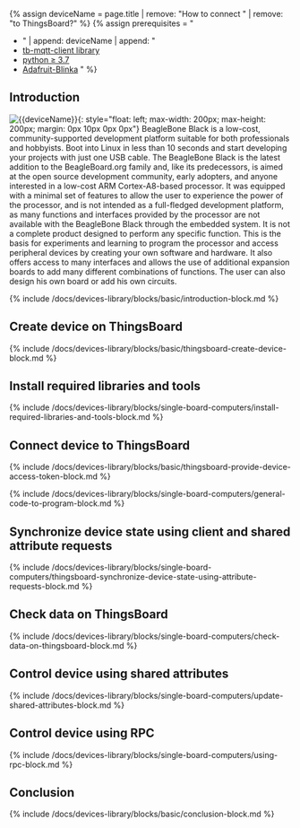 {% assign deviceName = page.title | remove: "How to connect " | remove: "to ThingsBoard?" %}
{% assign prerequisites = "
- " | append: deviceName | append: "
- [tb-mqtt-client library](https://pypi.org/project/tb-mqtt-client/)
- [python ≥ 3.7](https://www.python.org/)
- [Adafruit-Blinka](https://pypi.org/project/Adafruit-Blinka/) "
 %}

## Introduction
![{{deviceName}}](/images/devices-library/{{page.deviceImageFileName}}){: style="float: left; max-width: 200px; max-height: 200px; margin: 0px 10px 0px 0px"}
BeagleBone Black is a low-cost, community-supported development platform suitable for both professionals and hobbyists. 
Boot into Linux in less than 10 seconds and start developing your projects with just one USB cable.
The BeagleBone Black is the latest addition to the BeagleBoard.org family and, like its predecessors, is aimed at the 
open source development community, early adopters, and anyone interested in a low-cost ARM Cortex-A8-based processor. 
It was equipped with a minimal set of features to allow the user to experience the power of the processor, and is not 
intended as a full-fledged development platform, as many functions and interfaces provided by the processor are not 
available with the BeagleBone Black through the embedded system. It is not a complete product designed to perform any 
specific function. This is the basis for experiments and learning to program the processor and access peripheral devices 
by creating your own software and hardware. It also offers access to many interfaces and allows the use of additional 
expansion boards to add many different combinations of functions. The user can also design his own board or add his own 
circuits.

{% include /docs/devices-library/blocks/basic/introduction-block.md %}

## Create device on ThingsBoard

{% include /docs/devices-library/blocks/basic/thingsboard-create-device-block.md %}

## Install required libraries and tools

{% include /docs/devices-library/blocks/single-board-computers/install-required-libraries-and-tools-block.md %}

## Connect device to ThingsBoard

{% include /docs/devices-library/blocks/basic/thingsboard-provide-device-access-token-block.md %}

{% include /docs/devices-library/blocks/single-board-computers/general-code-to-program-block.md %}

## Synchronize device state using client and shared attribute requests

{% include /docs/devices-library/blocks/single-board-computers/thingsboard-synchronize-device-state-using-attribute-requests-block.md %}

## Check data on ThingsBoard

{% include /docs/devices-library/blocks/single-board-computers/check-data-on-thingsboard-block.md %}

## Control device using shared attributes

{% include /docs/devices-library/blocks/single-board-computers/update-shared-attributes-block.md %}

## Control device using RPC

{% include /docs/devices-library/blocks/single-board-computers/using-rpc-block.md %}

## Conclusion

{% include /docs/devices-library/blocks/basic/conclusion-block.md %}